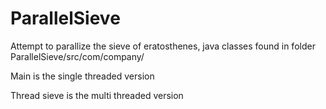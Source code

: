 # ParallelSieve

Attempt to parallize the sieve of eratosthenes,  java classes found in folder ParallelSieve/src/com/company/


Main is the single threaded version


Thread sieve is the multi threaded version
